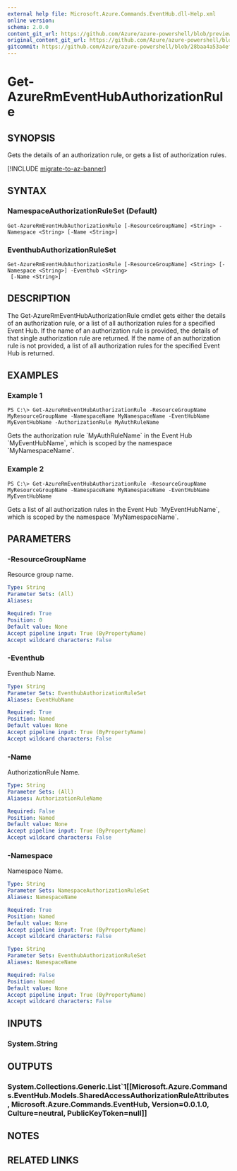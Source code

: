```yaml
---
external help file: Microsoft.Azure.Commands.EventHub.dll-Help.xml
online version:
schema: 2.0.0
content_git_url: https://github.com/Azure/azure-powershell/blob/preview/src/ResourceManager/EventHub/Commands.EventHub/help/Get-AzureRmEventHubAuthorizationRule.md
original_content_git_url: https://github.com/Azure/azure-powershell/blob/preview/src/ResourceManager/EventHub/Commands.EventHub/help/Get-AzureRmEventHubAuthorizationRule.md
gitcommit: https://github.com/Azure/azure-powershell/blob/28baa4a53a4efceb1197c032a8db08e199f0858d
---
```


# Get-AzureRmEventHubAuthorizationRule

## SYNOPSIS
Gets the details of an authorization rule, or gets a list of authorization rules.

[!INCLUDE [migrate-to-az-banner](../../includes/migrate-to-az-banner.md)]

## SYNTAX

### NamespaceAuthorizationRuleSet (Default)
```
Get-AzureRmEventHubAuthorizationRule [-ResourceGroupName] <String> -Namespace <String> [-Name <String>]
```

### EventhubAuthorizationRuleSet
```
Get-AzureRmEventHubAuthorizationRule [-ResourceGroupName] <String> [-Namespace <String>] -Eventhub <String>
 [-Name <String>]
```

## DESCRIPTION
The Get-AzureRmEventHubAuthorizationRule cmdlet gets either the details of an authorization rule, or a list of all authorization rules for a specified Event Hub.
If the name of an authorization rule is provided, the details of that single authorization rule are returned.
If the name of an authorization rule is not provided, a list of all authorization rules for the specified Event Hub is returned.

## EXAMPLES

### Example 1
```
PS C:\> Get-AzureRmEventHubAuthorizationRule -ResourceGroupName MyResourceGroupName -NamespaceName MyNamespaceName -EventHubName MyEventHubName -AuthorizationRule MyAuthRuleName
```

Gets the authorization rule \`MyAuthRuleName\` in the Event Hub \`MyEventHubName\`, which is scoped by the namespace \`MyNamespaceName\`.

### Example 2
```
PS C:\> Get-AzureRmEventHubAuthorizationRule -ResourceGroupName MyResourceGroupName -NamespaceName MyNamespaceName -EventHubName MyEventHubName
```

Gets a list of all authorization rules in the Event Hub \`MyEventHubName\`, which is scoped by the namespace \`MyNamespaceName\`.

## PARAMETERS

### -ResourceGroupName
Resource group name.

```yaml
Type: String
Parameter Sets: (All)
Aliases: 

Required: True
Position: 0
Default value: None
Accept pipeline input: True (ByPropertyName)
Accept wildcard characters: False
```

### -Eventhub
Eventhub Name.

```yaml
Type: String
Parameter Sets: EventhubAuthorizationRuleSet
Aliases: EventHubName

Required: True
Position: Named
Default value: None
Accept pipeline input: True (ByPropertyName)
Accept wildcard characters: False
```

### -Name
AuthorizationRule Name.

```yaml
Type: String
Parameter Sets: (All)
Aliases: AuthorizationRuleName

Required: False
Position: Named
Default value: None
Accept pipeline input: True (ByPropertyName)
Accept wildcard characters: False
```

### -Namespace
Namespace Name.

```yaml
Type: String
Parameter Sets: NamespaceAuthorizationRuleSet
Aliases: NamespaceName

Required: True
Position: Named
Default value: None
Accept pipeline input: True (ByPropertyName)
Accept wildcard characters: False
```

```yaml
Type: String
Parameter Sets: EventhubAuthorizationRuleSet
Aliases: NamespaceName

Required: False
Position: Named
Default value: None
Accept pipeline input: True (ByPropertyName)
Accept wildcard characters: False
```

## INPUTS

### System.String

## OUTPUTS

### System.Collections.Generic.List`1[[Microsoft.Azure.Commands.EventHub.Models.SharedAccessAuthorizationRuleAttributes, Microsoft.Azure.Commands.EventHub, Version=0.0.1.0, Culture=neutral, PublicKeyToken=null]]

## NOTES

## RELATED LINKS

